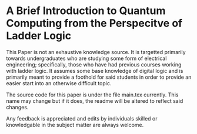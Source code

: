 # A Brief Introduction to Quantum Computing from the Perspecitve of Ladder Logic

This Paper is not an exhaustive knowledge source.  It is targetted primarily towards undergraduates who are studying some form of electrical engineering; specifically, those who have had previous courses working with ladder logic.  It assumes some base knowledge of digital logic and is primarily meant to provide a foothold for said students in order to provide an easier start into an otherwise difficult topic.

The source code for this paper is under the file main.tex currently.  This name may change but if it does, the readme will be altered to reflect said changes.

Any feedback is appreciated and edits by individuals skilled or knowledgable in the subject matter are always welcome.
